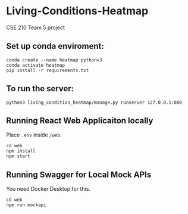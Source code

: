 # Living-Conditions-Heatmap
CSE 210 Team 5 project

## Set up conda enviroment:
```
conda create --name heatmap python=3
conda activate heatmap
pip install -r requirements.txt
```

## To run the server:
```
python3 living_condition_heatmap/manage.py runserver 127.0.0.1:800
```

## Running React Web Applicaiton locally
Place `.env` inside `/web`.
```
cd web
npm install
npm start
```

## Running Swagger for Local Mock APIs
You need Docker Desktop for this.
```
cd web
npm run mockapi
```